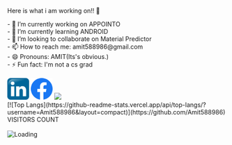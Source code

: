 
Here is what i am working on!! 👋
 

<!--
**Amit588986/Amit588986** is a ✨ _special_ ✨ repository because its `README.md` (this file) appears on your GitHub profile.--!>

- 🔭 I’m currently working on APPOINTO<br>
- 🌱 I’m currently learning ANDROID<br>
- 👯 I’m looking to collaborate on Material Predictor<br>
- 📫 How to reach me: amit588986@gmail.com<br>
- 😄 Pronouns: AMIT(Its's obvious.)<br>
- ⚡ Fun fact: I'm not a cs grad<br><br>
<a href="https://www.linkedin.com/in/amit-kumar-sharma-04591019a/"><img src="https://github.com/Amit588986/Amit588986/blob/main/linkedin.png" height="50" width="50"></img></a>
<a href="https://www.facebook.com/profile.php?id=100008156222410"><img src="https://github.com/Amit588986/Amit588986/blob/main/fb.png" height="50" width="50"></img></a>


<img src="https://github-readme-stats.vercel.app/api?username=Amit588986&&show_icons=true&title_color=FFFFFF&icon_color=FFFFFF&text_color=FFFFFF&bg_color=7F98BDD7"/>
<br>
[![Top Langs](https://github-readme-stats.vercel.app/api/top-langs/?username=Amit588986&layout=compact)](https://github.com/Amit588986)<br>

VISITORS COUNT<br><br>
<img align="left" src = "https://profile-counter.glitch.me/Amit588986/count.svg" alt ="Loading">
